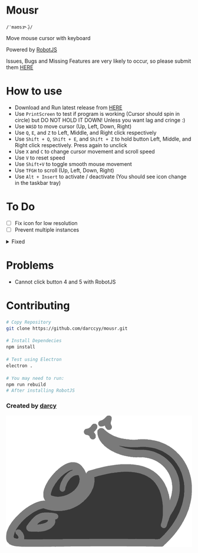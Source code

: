 # Mousr

`/ˈmaʊsɜ˞̆ɹ̩/`

Move mouse cursor with keyboard

Powered by [RobotJS](https://github.com/octalmage/robotjs/)

Issues, Bugs and Missing Features are very likely to occur, so please submit them [HERE](https://github.com/darccyy/mousr/issues/new/choose)

# How to use

- Download and Run latest release from [HERE](https://github.com/darccyy/mousr/releases/tag/v1.1.0)
- Use `PrintScreen` to test if program is working (Cursor should spin in circle) but DO NOT HOLD IT DOWN! Unless you want lag and cringe :)
- Use `WASD` to move cursor (Up, Left, Down, Right)
- Use `Q`, `E`, and `Z` to Left, Middle, and Right click respectively
- Use `Shift + Q`, `Shift + E`, and `Shift + Z` to hold button Left, Middle, and Right click respectively. Press again to unclick
- Use `X` and `C` to change cursor movement and scroll speed
- Use `V` to reset speed
- Use `Shift+V` to toggle smooth mouse movement
- Use `TFGH` to scroll (Up, Left, Down, Right)
- Use `Alt + Insert` to activate / deactivate (You should see icon change in the taskbar tray)

# To Do

- [ ] Fix icon for low resolution
- [ ] Prevent multiple instances

<details>
<summary>
Fixed
</summary>

- [x] Stop test mode being ran multiple times
- [x] Press V for resetting speed
- [x] Added smooth move toggle
- [x] Change scroll keys (TFGH), Move Test key (PrintScreen)
- [x] Toggleable mouse
- [x] Scroll
- [x] Change keybinds
- [x] Add Shortcuts JSON file
- [x] Change tray menu dynamically when activated state updates

</details>

# Problems

- Cannot click button 4 and 5 with RobotJS

# Contributing

```bash
# Copy Repository
git clone https://github.com/darccyy/mousr.git

# Install Dependecies
npm install

# Test using Electron
electron .

# You may need to run:
npm run rebuild
# After installing RobotJS
```

### Created by [darcy](https://github.com/darccyy)

<img src="image/icon-display.png" type="image/png">
